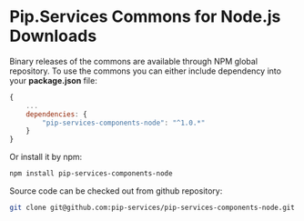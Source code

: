 # Pip.Services Commons for Node.js Downloads

Binary releases of the commons are available through NPM global repository. 
To use the commons you can either include dependency into your **package.json** file:

```js
{
    ...
    dependencies: {
        "pip-services-components-node": "^1.0.*"
    }
}
``` 

Or install it by npm:

```bash
npm install pip-services-components-node
```

Source code can be checked out from github repository:

```bash
git clone git@github.com:pip-services/pip-services-components-node.git
```
